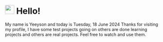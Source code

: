  <h1>
    <img src="https://emojis.slackmojis.com/emojis/images/1643510097/45343/hi.gif?1643510097" width="30"/> 
    Hello!
 </h1>
 <p>
    My name is Yeeyson and today is Tuesday, 18 June 2024
    Thanks for visiting my profile, I have some test projects going on others are done learning projects and others are real projects.
    Feel free to watch and use them.
 </p>